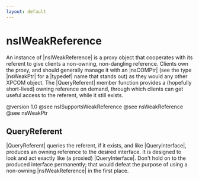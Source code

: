 ```yaml
---
layout: default
---
```


# nsIWeakReference #

An instance of |nsIWeakReference| is a proxy object that cooperates with
its referent to give clients a non-owning, non-dangling reference.  Clients
own the proxy, and should generally manage it with an |nsCOMPtr| (see the
type |nsWeakPtr| for a |typedef| name that stands out) as they would any
other XPCOM object.  The |QueryReferent| member function provides a
(hopefully short-lived) owning reference on demand, through which clients
can get useful access to the referent, while it still exists.

@version 1.0
@see nsISupportsWeakReference
@see nsWeakReference
@see nsWeakPtr


## QueryReferent ##

|QueryReferent| queries the referent, if it exists, and like |QueryInterface|, produces
an owning reference to the desired interface.  It is designed to look and act exactly
like (a proxied) |QueryInterface|.  Don't hold on to the produced interface permanently;
that would defeat the purpose of using a non-owning |nsIWeakReference| in the first place.


